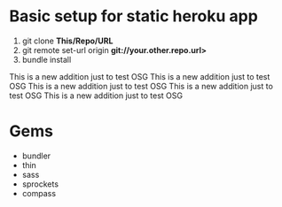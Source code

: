 Basic setup for static heroku app
===========

1. git clone __This/Repo/URL__
2. git remote set-url origin __git://your.other.repo.url>__
3. bundle install


This is a new addition just to test OSG
This is a new addition just to test OSG
This is a new addition just to test OSG
This is a new addition just to test OSG
This is a new addition just to test OSG



Gems
====

* bundler
* thin
* sass
* sprockets
* compass

